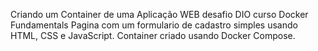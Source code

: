 Criando um Container de uma Aplicação WEB desafio DIO curso Docker Fundamentals
Pagina com um formulario de cadastro simples usando HTML, CSS e JavaScript.
Container criado usando Docker Compose.

